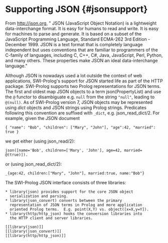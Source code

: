 # Supporting JSON			{#jsonsupport}

From  http://json.org, "
JSON (JavaScript Object Notation) is a lightweight data-interchange
format. It is easy for humans to read and write. It is easy for machines
to parse and generate. It is based on a subset of the JavaScript
Programming Language, Standard ECMA-262 3rd Edition - December 1999.
JSON is a text format that is completely language independent but uses
conventions that are familiar to programmers of the C-family of
languages, including C, C++, C#, Java, JavaScript, Perl, Python, and
many others. These properties make JSON an ideal data-interchange
language."

Although JSON is nowadays used a lot outside the context of web
applications, SWI-Prolog's support for JSON started life as part of the
HTTP package. SWI-Prolog supports two Prolog representations for JSON
terms. The first and oldest map JSON objects to a term
json(PropertyList) and use the `@` functor to disambiguate e.g. `null`
from the string `"null"`, leading to `@(null)`. As of SWI-Prolog version
7, JSON objects may be represented using _dict_ objects and JSON strings
using Prolog strings. Predicates following this convention are suffixed
with ``_dict``, e.g. json_read_dict/2.  For example, given the JSON document

    { "name": "Bob", "children": ["Mary", "John"], "age":42, "married": true }

we get either (using json_read/2):

    json([name='Bob', children=['Mary', 'John'], age=42, married= @(true)]).

or (using json_read_dict/2):

    _{age:42, children:["Mary", "John"], married:true, name:"Bob"}


The SWI-Prolog JSON interface consists of three libraries:

    * library(json) provides support for the core JSON object
      serialization and parsing.
    * library(json_convert) converts between the primary
      representation of JSON terms in Prolog and more application
      oriented Prolog terms.  E.g. point(X,Y) vs. object([x=X,y=Y]).
    * library(http/http_json) hooks the conversion libraries into
      the HTTP client and server libraries.

    [[library(json)]]
    [[library(json_convert)]]
    [[library(http/http_json)]]


